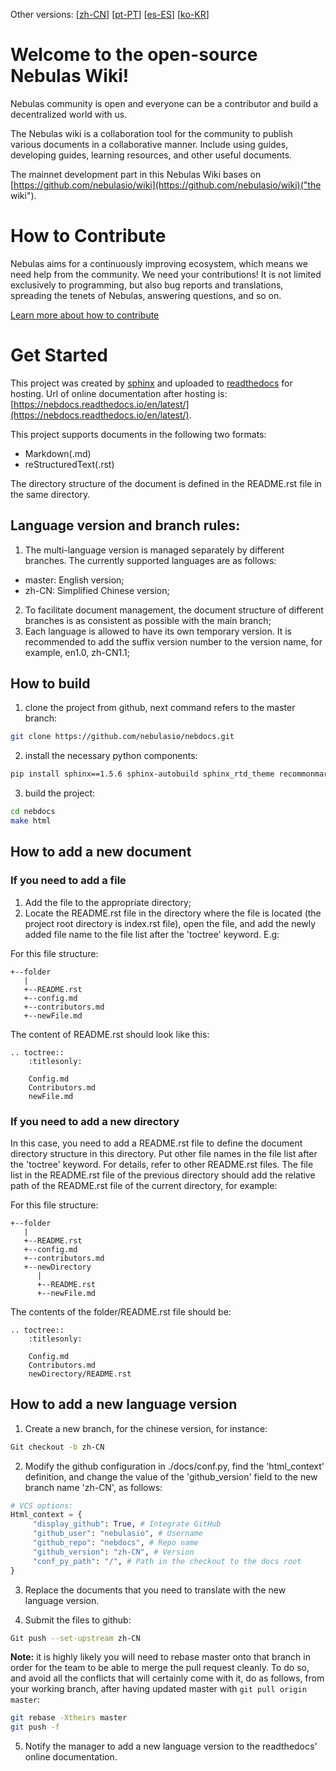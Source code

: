 Other versions: [[zh-CN](https://github.com/nebulasio/nebdocs/tree/zh-CN)] [[pt-PT](https://github.com/nebulasio/nebdocs/tree/pt-PT)] [[es-ES](https://github.com/nebulasio/nebdocs/tree/es)] [[ko-KR](https://github.com/nebulasio/nebdocs/tree/ko-KR)]

# Welcome to the open-source Nebulas Wiki!

Nebulas community is open and everyone can be a contributor and build a decentralized world with us.

The Nebulas wiki is a collaboration tool for the community to publish various documents in a collaborative manner. Include using guides, developing guides, learning resources, and other useful documents. 

The mainnet development part in this Nebulas Wiki bases on [https://github.com/nebulasio/wiki](https://github.com/nebulasio/wiki)("the wiki"). 


# How to Contribute

Nebulas aims for a continuously improving ecosystem, which means we need help from the community. We need your contributions! It is not limited exclusively to programming, but also bug reports and translations, spreading the tenets of Nebulas, answering questions, and so on.

[Learn more about how to contribute](https://wiki.nebulas.io/en/latest/how-to-contribute.html)

# Get Started

This project was created by [sphinx](http://www.sphinx-doc.org/en/master/) and uploaded to [readthedocs](https://readthedocs.org/) for hosting. Url of online documentation after hosting is: [https://nebdocs.readthedocs.io/en/latest/](https://nebdocs.readthedocs.io/en/latest/).

This project supports documents in the following two formats:

- Markdown(.md)
- reStructuredText(.rst)

The directory structure of the document is defined in the README.rst file in the same directory.

## Language version and branch rules:
1. The multi-language version is managed separately by different branches. The currently supported languages are as follows:
- master: English version;
- zh-CN: Simplified Chinese version;
2. To facilitate document management, the document structure of different branches is as consistent as possible with the main branch;
3. Each language is allowed to have its own temporary version. It is recommended to add the suffix version number to the version name, for example, en1.0, zh-CN1.1;

## How to build
1. clone the project from github, next command refers to the master branch:

```bash
git clone https://github.com/nebulasio/nebdocs.git
```

2. install the necessary python components:

```bash
pip install sphinx==1.5.6 sphinx-autobuild sphinx_rtd_theme recommonmark
```
3. build the project:

```bash
cd nebdocs
make html
```

## How to add a new document
### If you need to add a file
1. Add the file to the appropriate directory;
2. Locate the README.rst file in the directory where the file is located (the project root directory is index.rst file), open the file, and add the newly added file name to the file list after the 'toctree' keyword. E.g:

For this file structure:
```
+--folder
   |
   +--README.rst
   +--config.md
   +--contributors.md
   +--newFile.md
```

The content of README.rst should look like this:
```
.. toctree::
    :titlesonly:

    Config.md
    Contributors.md
    newFile.md
```

### If you need to add a new directory
In this case, you need to add a README.rst file to define the document directory structure in this directory. Put other file names in the file list after the 'toctree' keyword. For details, refer to other README.rst files. The file list in the README.rst file of the previous directory should add the relative path of the README.rst file of the current directory, for example:

For this file structure:
```
+--folder
   |
   +--README.rst
   +--config.md
   +--contributors.md
   +--newDirectory
      |
      +--README.rst
      +--newFile.md
```
The contents of the folder/README.rst file should be:
```
.. toctree::
    :titlesonly:

    Config.md
    Contributors.md
    newDirectory/README.rst
```

## How to add a new language version

1. Create a new branch, for the chinese version, for instance:
```bash
Git checkout -b zh-CN
```
2. Modify the github configuration in ./docs/conf.py, find the 'html_context' definition, and change the value of the 'github_version' field to the new branch name 'zh-CN', as follows:

```python
# VCS options:
Html_context = {
     "display_github": True, # Integrate GitHub
     "github_user": "nebulasio", # Username
     "github_repo": "nebdocs", # Repo name
     "github_version": "zh-CN", # Version
     "conf_py_path": "/", # Path in the checkout to the docs root
}
```

3. Replace the documents that you need to translate with the new language version.

4. Submit the files to github:

```bash
Git push --set-upstream zh-CN
```

**Note:** it is highly likely you will need to rebase master onto that branch in order for the team to be able to merge the pull request cleanly. To do so, and avoid all the conflicts that will certainly come with it, do as follows, from your working branch, after having updated master with ```git pull origin master```:
```bash
git rebase -Xtheirs master
git push -f
```

5. Notify the manager to add a new language version to the readthedocs' online documentation.
